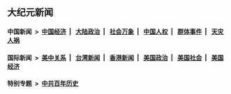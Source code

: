 ## 大纪元新闻

#### 中国新闻 &nbsp;>&nbsp; [中国经济](indexes/ncid283/README.md?03291245) &nbsp;| &nbsp; [大陆政治](indexes/ncid277/README.md?03291245) &nbsp;| &nbsp; [社会万象](indexes/ncid282/README.md?03291245) &nbsp;| &nbsp; [中国人权](indexes/ncid278/README.md?03291245) &nbsp;| &nbsp; [群体事件](indexes/ncid279/README.md?03291245) &nbsp;| &nbsp; [天灾人祸](indexes/ncid280/README.md?03291245)

#### 国际新闻 &nbsp;>&nbsp; [美中关系](indexes/nf1412576/README.md?03291245) &nbsp;| &nbsp; [台湾新闻](indexes/ncid1349361/README.md?03291245) &nbsp;| &nbsp; [香港新闻](indexes/ncid1349362/README.md?03291245) &nbsp;| &nbsp; [美国政治](indexes/ncid1078159/README.md?03291245) &nbsp;| &nbsp; [美国社会](indexes/ncid1078160/README.md?03291245) &nbsp;| &nbsp; [美国经济](indexes/ncid1078158/README.md?03291245)

#### 特别专题 &nbsp;>&nbsp; [中共百年历史](https://github.com/epoch-news/epoch-special/blob/master/README.md?03291245)  
